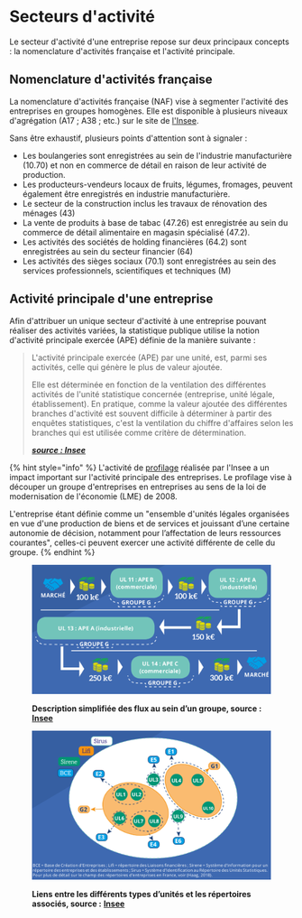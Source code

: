 # Secteurs d'activité

Le secteur d'activité d'une entreprise repose sur deux principaux concepts : la nomenclature d'activités française et l'activité principale.&#x20;

## Nomenclature d'activités française

La nomenclature d'activités française (NAF) vise à segmenter l'activité des entreprises en groupes homogènes. Elle est disponible à plusieurs niveaux d'agrégation (A17 ; A38 ; etc.) sur le site de [l'Insee](https://www.insee.fr/fr/information/2406147).&#x20;

Sans être exhaustif, plusieurs points d'attention sont à signaler :&#x20;

* Les boulangeries sont enregistrées au sein de l'industrie manufacturière (10.70) et non en commerce de détail en raison de leur activité de production.
* Les producteurs-vendeurs locaux de fruits, légumes, fromages, peuvent également être enregistrés en industrie manufacturière.
* Le secteur de la construction inclus les travaux de rénovation des ménages (43)
* La vente de produits à base de tabac (47.26) est enregistrée au sein du commerce de détail alimentaire en magasin spécialisé (47.2).
* Les activités des sociétés de holding financières (64.2) sont enregistrées au sein du secteur financier (64)
* Les activités des sièges sociaux (70.1) sont enregistrées au sein des services professionnels, scientifiques et techniques (M)

## Activité principale d'une entreprise

Afin d'attribuer un unique secteur d'activité à une entreprise pouvant réaliser des activités variées, la statistique publique utilise la notion d'activité principale exercée (APE) définie de la manière suivante :&#x20;

> L'activité principale exercée (APE) par une unité, est, parmi ses activités, celle qui génère le plus de valeur ajoutée.
>
> Elle est déterminée en fonction de la ventilation des différentes activités de l'unité statistique concernée (entreprise, unité légale, établissement). En pratique, comme la valeur ajoutée des différentes branches d'activité est souvent difficile à déterminer à partir des enquêtes statistiques, c'est la ventilation du chiffre d'affaires selon les branches qui est utilisée comme critère de détermination.
>
> __[_source : Insee_](https://www.insee.fr/fr/metadonnees/definition/c1888)__

{% hint style="info" %}
L'activité de [profilage](https://www.insee.fr/fr/information/4168409?sommaire=4168411) réalisée par l'Insee a un impact important sur l'activité principale des entreprises. Le profilage vise à découper un groupe d'entreprises en entreprises au sens de la loi de modernisation de l'économie (LME) de 2008.&#x20;

L'entreprise étant définie comme un "ensemble d'unités légales organisées en vue d'une production de biens et de services et jouissant d’une certaine autonomie de décision, notamment pour l’affectation de leurs ressources courantes", celles-ci peuvent exercer une activité différente de celle du groupe.&#x20;
{% endhint %}

<figure><img src="../../.gitbook/assets/image.png" alt=""><figcaption><p><strong>Description simplifiée des flux au sein d’un groupe, source :</strong> <a href="https://www.insee.fr/fr/information/4168409?sommaire=4168411"><strong>Insee</strong></a><strong></strong></p></figcaption></figure>

<figure><img src="../../.gitbook/assets/image (1).png" alt=""><figcaption><p><strong>Liens entre les différents types d’unités et les répertoires associés, source :</strong> <a href="https://www.insee.fr/fr/information/4168409?sommaire=4168411"><strong>Insee</strong></a><strong></strong></p></figcaption></figure>
